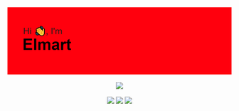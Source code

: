 <img src="header.png">
<p align="center">
  <a href="https://skillicons.dev">
    <img src="https://skillicons.dev/icons?i=git,kubernetes,docker,c,cs,dotnet" />
  </a>
</p>
<p align="center">
  <img src="https://badges.pufler.dev/years/Yomaaaaaaaa">
  <img src="https://badges.pufler.dev/visits/{username}/{repo}">
  <img src="https://badges.pufler.dev/visits/{username}/{repo}](https://badges.pufler.dev/created/{username}/{repo})https://badges.pufler.dev/created/{username}/{repo}">
</p>
